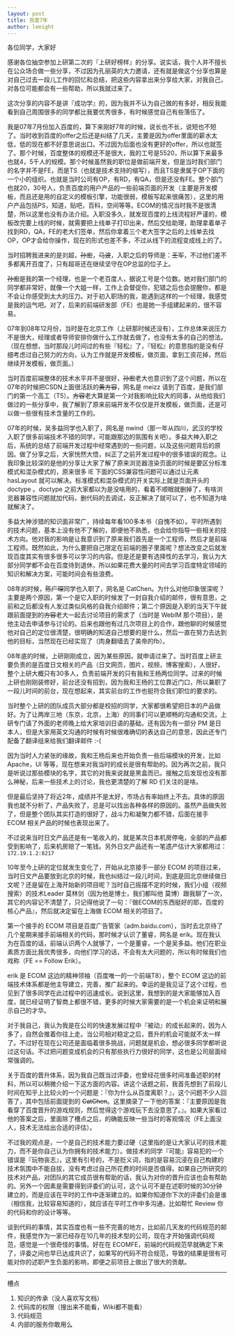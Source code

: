 ```yaml
---
layout: post
title: 百度7年
author: leeight
---
```




各位同学，大家好

感谢各位抽空参加上研第二次的『上研好榜样』的分享。说实话，我个人并不擅长在公众场合做一些分享，不过因为孔丽英的大力邀请，还有就是做这个分享也算是对自己过去一段儿工作的回忆和总结，把这些内容拿出来分享给大家，对我自己，对各位可能都会有一些帮助，所以我就过来了。

这次分享的内容不是讲『成功学』的，因为我并不认为自己做的有多好，相反我能看到自己周围很多的同学都比我要优秀很多，有时候感觉自己有些落伍了。

我是07年7月份加入百度的，算下来刚好7年的时候，说长也不长，说短也不短了。当时收到百度的offer之后还是纠结了几天，主要是因为offer里面的薪水太低，低的现在都不好意思说出口。不过因为后面也没有更好的offer，所以也就签了。那个时候，百度整体的规模还不是很大，我的工号是5520，所以算下来最多也就4，5千人的规模。那个时候虽然我的职位是做前端开发，但是当时我们部门的名字并不是FE，而是TS（也就是技术支持的缩写），而且TS是隶属于OP下面的一个小的组织。也就是当时公司有OP，有RD，有QA，但是还没有FE。整个部门也就20，30号人，负责百度的用户产品的一些前端页面的开发（主要是开发模板，而且还是用的自定义的模板引擎，功能很弱，模板写起来很痛苦），这里的用户产品包括PS，知道，贴吧，百科，空间等等。ECOM的情况当时我不是很清楚，所以这里也没有办法介绍。入职没多久，就发现百度的上线流程好严谨的，模板改完要上线的时候，就需要把上线单子打印出来，然后交给助理，助理拿着单子找到RD，QA，FE的老大们签单，然后你拿着三个老大签字之后的上线单去找OP，OP才会给你操作，现在的形式也差不多，不过从线下的流程变成线上的了。

当时招聘我进来的是刘超，<del>孙宏</del>，<del>马波</del>，入职之后的导师是：<del>王军</del>，不过他们差不多都离开百度了，只有超哥还在继续坚守在OP总监的位子上。

<del>孙宏</del>是我的第一个经理，也是一个老百度人，据说工号是个位数。她对我们部门的同学都非常好，就像一个大姐一样，工作上会督促你，犯错之后也会提醒你，都是不会让你感受到太大的压力。对于初入职场的我，能遇到这样的一个经理，我感觉是我的运气吧。对了，后来的前端研发部（FE）也是她一手组建起来的，很不容易。

07年到08年12月份，当时是在北京工作（上研那时候还没有），工作总体来说压力不是很大，经理或者导师安排你做什么工作就去做了，也没有太多的自己的想法。（现在想想，当时那段儿时间过的有些『轻松』了，『轻松』的意思指的是没有仔细考虑过自己努力的方向，认为工作就是开发模板，做页面，拿到工资花掉，然后继续开发模板，做页面。）

当时百度前端整体的技术水平并不是很好，<del>孙宏</del>老大也意识到了这个问题，所以在07年的时候把CSDN上面很活跃的<del>黄方容</del>，网名是 meizz 请到了百度，是我们部门的第一个高工（T5）。<del>方容</del>老大算是第一个对我影响比较大的同事，从他给我们做过的一些分享中，我了解到了原来前端开发不仅仅是开发模板，做页面，还是可以做一些很有技术含量的工作的。

07年的时候，吴多益同学也入职了，网名是 nwind（那一年从四川，武汉的学校入职了很多前端技术不错的同学，可能跟那边的氛围有关吧）。多益大神入职之后，系统的总结了前端开发过程中经常遇到的一些问题，以及这些问题背后的原因。做了分享之后，大家恍然大悟，纠正了之前开发过程中的很多错误的观念。让我印象比较深的是他的分享让大家了解了原来浏览器渲染页面的时候是要区分标准模式和混杂模式的，原来很多 IE 下面的CSS兼容性问题可以通过让元素 hasLayout 就可以解决。标准模式和混杂模式的开关实际上就是页面开头的 doctype 。doctype 之前大家都以为是没啥用的，看着不顺眼就删掉了，有啥浏览器兼容性问题就加代码，删代码的去调试，反正解决了就可以了，也不知道为啥就解决了。

多益大神涉猎的知识面非常广，持续每年看100多本书（自愧不如）。平时所遇到的技术问题，基本上没有他不了解的，即便他不熟悉，也会给你指导一些相关的技术方向。他对我的影响是让我意识到了原来我们首先是一个工程师，然后才是前端工程师。既然如此，为什么要把自己限定在前端的圈子里面呢？想法改变之后就发现百度其实有很多很多可以学习的内容。但是还是要有选择性的去学习，我认为大部分同学都不会在百度待到退休，所以如果花费大量的时间去学习百度特定领域的知识和解决方案，可能时间会有些浪费。

08年的时候，<del>陈广琛</del>同学也入职了，网名是 CatChen。为什么对他印象很深呢？主要是两个原因，第一个是它入职的时候发了一封自我介绍的邮件，很有意思，之前和之后都没有人发过类似风格的自我介绍邮件；第二个原因是入职的当天下午就跟前面提到的<del>方容</del>老大一起去讨论项目的需求了（当时是 WebIM 那个项目），是他主动去申请参与讨论的。后来也跟他有过几次项目上的合作，跟他聊的时候感觉他对自己的定位很清楚，很明确的知道自己想要的是什么，然后一直在努力去达到他的目标，当然现在已经实现了（肉身翻墙去了美帝的fb）。

08年底的时候，上研刚刚成立，因为某些原因，就申请过来了。当时百度上研主要负责的是百度日文相关的产品（日文网页，图片，视频，博客搜索），人很好，整个上研大概只有30多人，负责前端开发的只有我和王杨两位同学。过来的时候上研也刚刚装修好，前台还没有招到，因为我和王杨的工位靠近门口，所以兼职了一段儿时间的前台，现在想起来，其实前台的工作也挺符合我们职位的要求的。

当时整个上研的团队成员大部分都是校招的同学，大家都很希望把日本的产品做好。为了让两岸三地（东京，北京，上海）的同事们可以更顺畅的沟通和交流，上研专门请了外面的老师晚上给大家培训日语的基础，还有因为有一部分 PM 是日本人，但是大家用英文沟通的时候有时候很难确切的表达自己的意思，因此还专门配备了翻译组来给我们翻译邮件 :-(

因为当时人力紧张的缘故，我和王杨后来也开始负责一些后端模块的开发，比如 Apache，UI 等等，现在想来对我当时的成长是很有帮助的。因为再次之前，我只是听说过那些模块的名字，其它的对我来说就是黑盒而已。接触之后发现也没有那么神秘，后来一些技术上的讨论，我也更清楚的了解 RD 们关注的是啥。

但是最后坚持了将近2年，成绩并不是太好，市场占有率始终上不去。具体的原因我也就不分析了，产品失败了，总是可以找出各种各样的原因的。虽然产品做失败了，但是整个团队其实打造的很好了，战斗力和凝聚力都不错，后面在接手 ECOM 相关产品的时候也表现出来了。

不过说来当时日文产品还是有一笔收入的，就是某次日本机房停电，全部的产品都受到影响了，后来机房赔了一笔钱。另外日文产品还有一笔遗产估计大家都用过：`172.19.1.2:8217`

10年至今上研的定位就发生变化了，开始从北京接手一部分 ECOM 的项目过来，当时日文产品要放到北京的时候，我也纠结过一段儿时间，到底是回北京继续做日文呢？还是留在上海开始新的项目呢？当时自己摇摆不定的时候，我们小组（视频搜索）的技术Leader 莫林剑（因为他是博士，我们都叫他 莫博）跟我聊了一次，其它的内容记不清楚了，只记得他说了一句：『做ECOM的东西挺好的耶，百度的核心产品』，然后就决定留在上海做 ECOM 相关的项目了。

第一个接手的 ECOM 项目是百度广告管家（adm.baidu.com），当时去北京待了几个星期来接手前端相关的代码，那时候才认识了董睿，网名是 erik。现在我认为在百度的话，前端认识两个人就够了，一个是董睿，一个是吴多益。他们在职业素质方面比我优秀很多，向他们学习的话，不会有太大问题的，所以有时候我们也戏称（FE == Follow Erik）。

erik 是 ECOM 这边的精神领袖（百度唯一的一个前端T8），整个 ECOM 这边的前端技术体系都是他主导建立，完善，推广起来的。幸运的是我见证了这个过程，也见到了很多同学在此过程中的迅速成长。说到这里，我想到的是大家能够加入百度，就已经证明了智商上都很不错，更多的时候大家需要的是一个机会来证明和展示自己的才华。

对于我自己，我认为我是在公司的快速发展过程中『被动』的成长起来的，因为人多了，自然会推着你往上走。当公司相对稳定之后，晋升的机会可能就不太一样了。不过好在现在公司还是面临着很多挑战，问题就是机会，想必很多同学都听说过这句话。不过把问题变成机会的只有那些执行力很好的同学，这也是公司层面经常强调的。

关于百度的晋升体系，因为我自己既当过评委，也曾经花很多时间准备述职的材料，所以可以稍微介绍一下这方面的内容。讲这个话题之前，我首先想到了前段儿时间在知乎上比较火的一个问题是：『你为什么从百度离职？』，这个问题不少人回答了，其中包括前面提到的 <del>CatChen</del>。这里摘录了一下他的答案：『主要原因是我看穿了百度晋升的游戏规则，然后觉得这个游戏玩下去没意思了。』。如果大家看过他的答案之后，里面除了槽点之后，的确能反映一些当时的客观情况（FE上面没人，技术无法给出合适的评估）。

不过我的观点是，一个是自己的技术能力要过硬（这里指的是让大家认可的技术能力，而不是你自己认为你拥有的技术能力）。做技术的同学『可能』容易犯的一个错误是『玩物丧志』，这里有引号的，不是贬义词，指的是容易沉浸在自己构建的技术氛围中不能自拔，没有考虑过自己所花费的时间是否值得。如果自己所研究的技术对产品，对团队的其它成员很有帮助的话，我认为对你的晋升应该也会有帮助的。另外一个因素是需要得到评委们的认可，这个认可不是在述职时候的30分钟建立的，而是应该在平时的工作中逐渐建立的。如果你知道你下次的评委们会是谁（相信我，比较容易知道的），就应该在平时工作中多沟通，比如帮忙 Review 你的代码和你的设计等等。

谈到代码的事情，其实百度也有一些不完善的地方，比如前几天发的代码规范的邮件，我感觉作为一家已经存在10几年的技术型的公司，现在才开始强调代码规范，感觉是一个很奇怪的事情。好在在 ECOMFE，前端的代码规范早就确定下来了，评委之间也早已达成共识了，如果写的代码不符合规范，导致的结果是很有可能对你的述职产生负面的影响，即便之前项目上做出了很大的贡献。


---

槽点

1. 知识的传承（没人喜欢写文档）
2. 代码库的权限（搜出来不能看，Wiki都不能看）
3. 代码规范
4. 内部的服务你敢用么